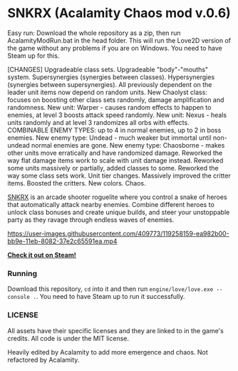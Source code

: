 



# SNKRX (Acalamity Chaos mod v.0.6)

Easy run: Download the whole repository as a zip, then run AcalamityModRun.bat in the head folder. This will run the Love2D version of the game without any problems if you are on Windows. You need to have Steam up for this.

[CHANGES]
Upgradeable class sets.
Upgradeable "body"-"mouths" system.
Supersynergies (synergies between classes).
Hypersynergies (synergies between supersynergies).
All previously dependent on the leader unit items now depend on random units.
New Chaolyst class: focuses on boosting other class sets randomly, damage amplification and randomness.
New unit: Warper - causes random effects to happen to enemies, at level 3 boosts attack speed randomly.
New unit: Nexus - heals units randomly and at level 3 randomizes all orbs with effects.
COMBINABLE ENEMY TYPES: up to 4 in normal enemies, up to 2 in boss enemies.
New enemy type: Undead - much weaker but immortal until non-undead normal enemies are gone.
New enemy type: Chaosborne - makes other units move erratically and have randomized damage.
Reworked the way flat damage items work to scale with unit damage instead.
Reworked some units massively or partially, added classes to some.
Reworked the way some class sets work.
Unit tier changes.
Massively improved the critter items. Boosted the critters.
New colors.
Chaos.

[SNKRX](https://store.steampowered.com/app/915310/SNKRX/) is an arcade shooter roguelite where you control a snake of heroes that automatically attack nearby enemies.
Combine different heroes to unlock class bonuses and create unique builds, and steer your unstoppable party as they ravage through endless waves of enemies.

https://user-images.githubusercontent.com/409773/119258159-ea982b00-bb9e-11eb-8082-37e2c65591ea.mp4

[**Check it out on Steam!**](https://store.steampowered.com/app/915310/SNKRX/)

### Running

Download this repository, `cd` into it and then run `engine/love/love.exe --console .`. You need to have Steam up to run it successfully.

### LICENSE

All assets have their specific licenses and they are linked to in the game's credits. All code is under the MIT license.

Heavily edited by Acalamity to add more emergence and chaos. Not refactored by Acalamity.